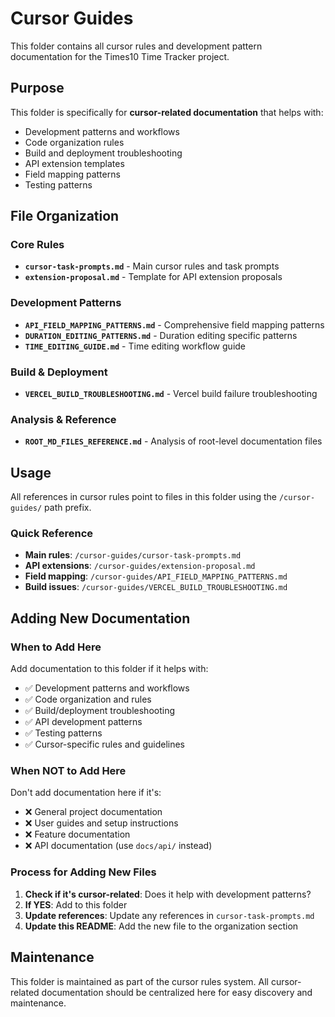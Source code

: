 # Cursor Guides

This folder contains all cursor rules and development pattern documentation for the Times10 Time Tracker project.

## Purpose

This folder is specifically for **cursor-related documentation** that helps with:
- Development patterns and workflows
- Code organization rules
- Build and deployment troubleshooting
- API extension templates
- Field mapping patterns
- Testing patterns

## File Organization

### Core Rules
- **`cursor-task-prompts.md`** - Main cursor rules and task prompts
- **`extension-proposal.md`** - Template for API extension proposals

### Development Patterns
- **`API_FIELD_MAPPING_PATTERNS.md`** - Comprehensive field mapping patterns
- **`DURATION_EDITING_PATTERNS.md`** - Duration editing specific patterns
- **`TIME_EDITING_GUIDE.md`** - Time editing workflow guide

### Build & Deployment
- **`VERCEL_BUILD_TROUBLESHOOTING.md`** - Vercel build failure troubleshooting

### Analysis & Reference
- **`ROOT_MD_FILES_REFERENCE.md`** - Analysis of root-level documentation files

## Usage

All references in cursor rules point to files in this folder using the `/cursor-guides/` path prefix.

### Quick Reference
- **Main rules**: `/cursor-guides/cursor-task-prompts.md`
- **API extensions**: `/cursor-guides/extension-proposal.md`
- **Field mapping**: `/cursor-guides/API_FIELD_MAPPING_PATTERNS.md`
- **Build issues**: `/cursor-guides/VERCEL_BUILD_TROUBLESHOOTING.md`

## Adding New Documentation

### When to Add Here
Add documentation to this folder if it helps with:
- ✅ Development patterns and workflows
- ✅ Code organization and rules
- ✅ Build/deployment troubleshooting
- ✅ API development patterns
- ✅ Testing patterns
- ✅ Cursor-specific rules and guidelines

### When NOT to Add Here
Don't add documentation here if it's:
- ❌ General project documentation
- ❌ User guides and setup instructions
- ❌ Feature documentation
- ❌ API documentation (use `docs/api/` instead)

### Process for Adding New Files
1. **Check if it's cursor-related**: Does it help with development patterns?
2. **If YES**: Add to this folder
3. **Update references**: Update any references in `cursor-task-prompts.md`
4. **Update this README**: Add the new file to the organization section

## Maintenance

This folder is maintained as part of the cursor rules system. All cursor-related documentation should be centralized here for easy discovery and maintenance.